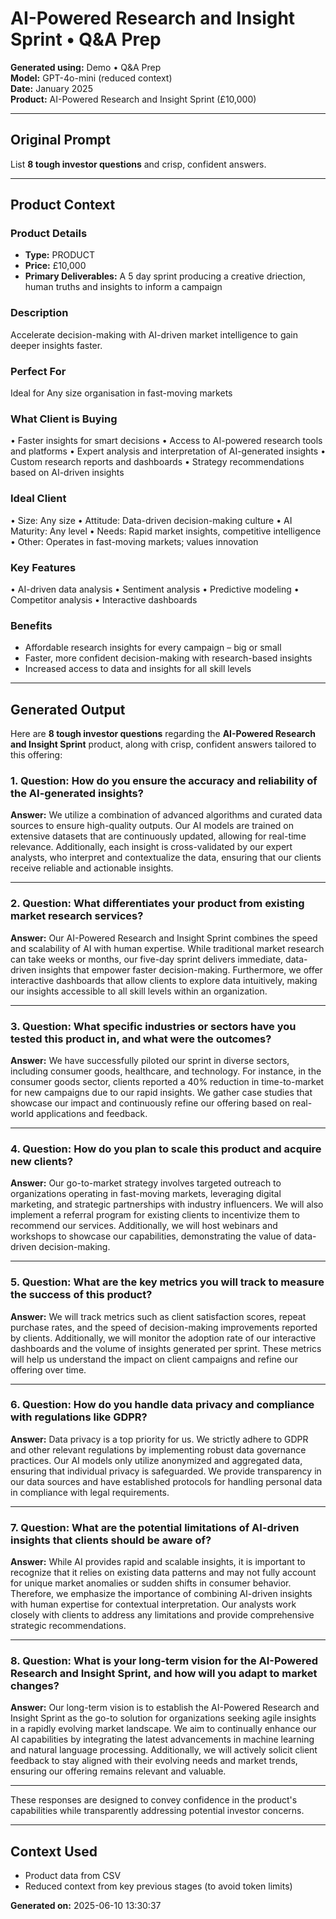 # AI-Powered Research and Insight Sprint • Q&A Prep

**Generated using:** Demo • Q&A Prep  
**Model:** GPT-4o-mini (reduced context)  
**Date:** January 2025  
**Product:** AI-Powered Research and Insight Sprint (£10,000)

---

## Original Prompt
List **8 tough investor questions** and crisp, confident answers.

---

## Product Context

### **Product Details**
- **Type:** PRODUCT
- **Price:** £10,000
- **Primary Deliverables:** A 5 day sprint producing a creative driection, human truths and insights to inform a campaign

### **Description**
Accelerate decision-making with AI-driven market intelligence to gain deeper insights faster.

### **Perfect For**
Ideal for Any size organisation in fast-moving markets

### **What Client is Buying**
• Faster insights for smart decisions
• Access to AI-powered research tools and platforms 
• Expert analysis and interpretation of AI-generated insights 
• Custom research reports and dashboards 
• Strategy recommendations based on AI-driven insights

### **Ideal Client**
• Size: Any size
• Attitude: Data-driven decision-making culture 
• AI Maturity: Any level 
• Needs: Rapid market insights, competitive intelligence 
• Other: Operates in fast-moving markets; values innovation

### **Key Features**
• AI-driven data analysis 
• Sentiment analysis 
• Predictive modeling 
• Competitor analysis 
• Interactive dashboards

### **Benefits**
- Affordable research insights for every campaign – big or small 
- Faster, more confident decision-making with research-based insights
- Increased access to data and insights for all skill levels

---

## Generated Output

Here are **8 tough investor questions** regarding the **AI-Powered Research and Insight Sprint** product, along with crisp, confident answers tailored to this offering:

### 1. **Question:** How do you ensure the accuracy and reliability of the AI-generated insights?

   **Answer:** We utilize a combination of advanced algorithms and curated data sources to ensure high-quality outputs. Our AI models are trained on extensive datasets that are continuously updated, allowing for real-time relevance. Additionally, each insight is cross-validated by our expert analysts, who interpret and contextualize the data, ensuring that our clients receive reliable and actionable insights.

---

### 2. **Question:** What differentiates your product from existing market research services?

   **Answer:** Our AI-Powered Research and Insight Sprint combines the speed and scalability of AI with human expertise. While traditional market research can take weeks or months, our five-day sprint delivers immediate, data-driven insights that empower faster decision-making. Furthermore, we offer interactive dashboards that allow clients to explore data intuitively, making our insights accessible to all skill levels within an organization.

---

### 3. **Question:** What specific industries or sectors have you tested this product in, and what were the outcomes?

   **Answer:** We have successfully piloted our sprint in diverse sectors, including consumer goods, healthcare, and technology. For instance, in the consumer goods sector, clients reported a 40% reduction in time-to-market for new campaigns due to our rapid insights. We gather case studies that showcase our impact and continuously refine our offering based on real-world applications and feedback.

---

### 4. **Question:** How do you plan to scale this product and acquire new clients?

   **Answer:** Our go-to-market strategy involves targeted outreach to organizations operating in fast-moving markets, leveraging digital marketing, and strategic partnerships with industry influencers. We will also implement a referral program for existing clients to incentivize them to recommend our services. Additionally, we will host webinars and workshops to showcase our capabilities, demonstrating the value of data-driven decision-making.

---

### 5. **Question:** What are the key metrics you will track to measure the success of this product?

   **Answer:** We will track metrics such as client satisfaction scores, repeat purchase rates, and the speed of decision-making improvements reported by clients. Additionally, we will monitor the adoption rate of our interactive dashboards and the volume of insights generated per sprint. These metrics will help us understand the impact on client campaigns and refine our offering over time.

---

### 6. **Question:** How do you handle data privacy and compliance with regulations like GDPR?

   **Answer:** Data privacy is a top priority for us. We strictly adhere to GDPR and other relevant regulations by implementing robust data governance practices. Our AI models only utilize anonymized and aggregated data, ensuring that individual privacy is safeguarded. We provide transparency in our data sources and have established protocols for handling personal data in compliance with legal requirements.

---

### 7. **Question:** What are the potential limitations of AI-driven insights that clients should be aware of?

   **Answer:** While AI provides rapid and scalable insights, it is important to recognize that it relies on existing data patterns and may not fully account for unique market anomalies or sudden shifts in consumer behavior. Therefore, we emphasize the importance of combining AI-driven insights with human expertise for contextual interpretation. Our analysts work closely with clients to address any limitations and provide comprehensive strategic recommendations.

---

### 8. **Question:** What is your long-term vision for the AI-Powered Research and Insight Sprint, and how will you adapt to market changes?

   **Answer:** Our long-term vision is to establish the AI-Powered Research and Insight Sprint as the go-to solution for organizations seeking agile insights in a rapidly evolving market landscape. We aim to continually enhance our AI capabilities by integrating the latest advancements in machine learning and natural language processing. Additionally, we will actively solicit client feedback to stay aligned with their evolving needs and market trends, ensuring our offering remains relevant and valuable.

--- 

These responses are designed to convey confidence in the product's capabilities while transparently addressing potential investor concerns.

---

## Context Used
- Product data from CSV
- Reduced context from key previous stages (to avoid token limits)

**Generated on:** 2025-06-10 13:30:37
